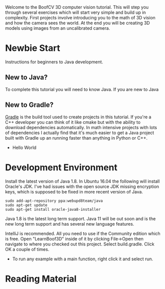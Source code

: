 Welcome to the BoofCV 3D computer vision tutorial. This will step you through several exercises which will start
very simple and build up in complexity. First projects involve introducing you to the math of 3D vision and how the camera
sees the world. At the end you will be creating 3D models using images from an uncalibrated camera.

# Newbie Start

Instructions for beginners to Java development.

## New to Java?

To complete this tutorial you will need to know Java. If you are new to Java

## New to Gradle?

[Gradle](https://gradle.org/) is the build tool used to create projects in this tutorial. If you're a C++ developer you can think of it like
cmake but with the ability to download dependencies automatically. In math intensive projects with lots of dependencies
I actually find that it's much easier to get a Java project built with Gradle up an running faster than anything
in Python or C++. 

* Hello World

# Development Environment

Install the latest version of Java 1.8. In Ubuntu 16.04 the following will install Oracle's JDK. I've had issues with 
the open source JDK missing encryption keys, which is supposed to be fixed in more recent version of Java.
```$bash
sudo add-apt-repository ppa:webupd8team/java
sudo apt-get update
sudo apt-get install oracle-java8-installer
```
Java 1.8 is the latest long term support. Java 11 will be out soon and is the new long term support and has several new
language features.

IntelliJ is recommended. All you need to use if the Community edition which is free. Open "LearnBoof3D" inside of it
by clicking File->Open then navigate to where you checked out this project. Select build.gradle. Click OK a couple
of times.

* To run any example with a main function, right click it and select run.

# Reading Material